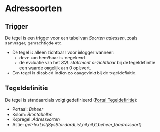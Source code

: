 # Adressoorten

## Trigger

De tegel is een trigger voor een tabel van *Soorten adressen*, zoals aanvrager, gemachtigde etc.

* De tegel is alleen zichtbaar voor inlogger wanneer:
  * deze aan hem/haar is toegekend
  * de evaluatie van het *SQL statement onzichtbaar* bij de tegeldefinitie een waarde ongelijk aan 0 oplevert.
* Een tegel is disabled indien zo aangevinkt bij de tegeldefinitie.

## Tegeldefinitie

De tegel is standaard als volgt gedefinieerd ([Portal Tegeldefinitie](/instellen_inrichten/portaldefinitie/portal_tegel.md)):

* Portaal: *Beheer*
* Kolom: *Brontabellen*
* Kopregel: *Adressoorten*
* Actie: *getFlexList(SysStandardList,nil,nil,G,beheer_tbadressoort)*
